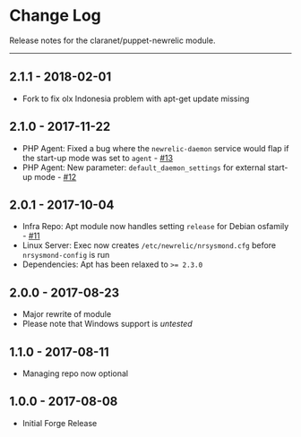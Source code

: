 # Change Log

Release notes for the claranet/puppet-newrelic module.

------------------------------------------

## 2.1.1 - 2018-02-01
  * Fork to fix olx Indonesia problem with apt-get update missing

## 2.1.0 - 2017-11-22
  * PHP Agent: Fixed a bug where the `newrelic-daemon` service would flap if the start-up mode was set to `agent` - [#13](https://github.com/claranet/puppet-newrelic/issues/13)
  * PHP Agent: New parameter: `default_daemon_settings` for external start-up mode - [#12](https://github.com/claranet/puppet-newrelic/pull/12)

## 2.0.1 - 2017-10-04
  * Infra Repo: Apt module now handles setting `release` for Debian osfamily - [#11](https://github.com/claranet/puppet-newrelic/issues/11)
  * Linux Server: Exec now creates `/etc/newrelic/nrsysmond.cfg` before `nrsysmond-config` is run
  * Dependencies: Apt has been relaxed to `>= 2.3.0`

## 2.0.0 - 2017-08-23
  * Major rewrite of module
  * Please note that Windows support is _untested_

## 1.1.0 - 2017-08-11
  * Managing repo now optional

## 1.0.0 - 2017-08-08
  * Initial Forge Release
